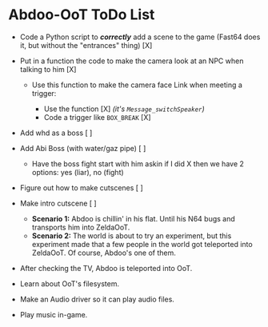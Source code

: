 # Abdoo-OoT ToDo List

-	Code a Python script to ***correctly*** add a scene to 
	the game (Fast64 does it, but without the "entrances" thing) [X]

-	Put in a function the code to make the camera look 
	at an NPC when talking to him [X]
	
	-	Use this function to make the camera 
	face Link when meeting a trigger:

		-	Use the function [X] *(it's `Message_switchSpeaker`)*
		-	Code a trigger like `BOX_BREAK` [X]

-	Add whd as a boss [ ]
-	Add Abi Boss (with water/gaz pipe) [ ]
	-	Have the boss fight start with him askin if I did X
	then we have 2 options: yes (liar), no (fight)

- 	Figure out how to make cutscenes [ ]
-	Make intro cutscene [ ]
	-	**Scenario 1:** Abdoo is chillin' in his flat. Until his N64 bugs
		and transports him into ZeldaOoT.
	-	**Scenario 2:** The world is about to try an experiment, but this experiment
		made that a few people in the world got teleported into ZeldaOoT.
		Of course, Abdoo's one of them.

-	After checking the TV, Abdoo is teleported into OoT.

-	Learn about OoT's filesystem.
-	Make an Audio driver so it can play audio files.
-	Play music in-game.